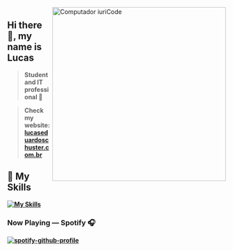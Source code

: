 <img src="https://raw.githubusercontent.com/MicaelliMedeiros/micaellimedeiros/master/image/computer-illustration.png" min-width="400px" max-width="400px" width="400px" align="right" alt="Computador iuriCode">

## Hi there 👋, my name is <strong>Lucas<strong>

> Student and IT professional 📌
  
>Check my website: [lucaseduardoschuster.com.br](https://lucaseduardoschuster.com.br/)
  
## 🚀 My Skills

 [![My Skills](https://skillicons.dev/icons?i=php,laravel,js,react,next,tailwind,bootstrap,java,androidstudio,git,figma&perline=6)](https://skillicons.dev)


### Now Playing — Spotify 🎧
[![spotify-github-profile](https://spotify-github-profile.kittinanx.com/api/view?uid=vxjtos6gptqa2m7txsrsmox5g&cover_image=true&theme=novatorem&show_offline=true&background_color=121212&interchange=false&bar_color=53b14f&bar_color_cover=true)](https://spotify-github-profile.kittinanx.com/api/view?uid=vxjtos6gptqa2m7txsrsmox5g&redirect=true)

